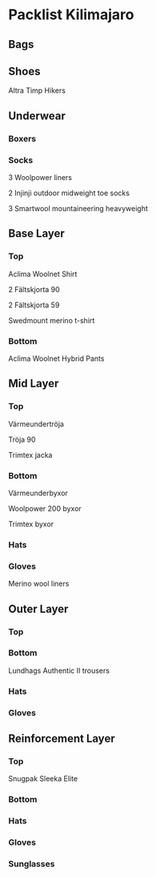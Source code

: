 # Packlist Kilimajaro

## Bags

## Shoes

Altra Timp Hikers

## Underwear

### Boxers

### Socks

3 Woolpower liners

2 Injinji outdoor midweight toe socks

3 Smartwool mountaineering heavyweight

## Base Layer

### Top

Aclima Woolnet Shirt

2 Fältskjorta 90

2 Fältskjorta 59

Swedmount merino t-shirt

### Bottom

Aclima Woolnet Hybrid Pants

## Mid Layer

### Top

Värmeundertröja

Tröja 90

Trimtex jacka

### Bottom

Värmeunderbyxor

Woolpower 200 byxor

Trimtex byxor

### Hats

### Gloves

Merino wool liners

## Outer Layer

### Top

### Bottom

Lundhags Authentic II trousers

### Hats

### Gloves

## Reinforcement Layer

### Top

Snugpak Sleeka Elite

### Bottom

### Hats

### Gloves

### Sunglasses
